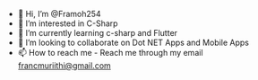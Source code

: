 - 👋 Hi, I’m @Framoh254
- 👀 I’m interested in C-Sharp
- 🌱 I’m currently learning c-sharp and Flutter
- 💞️ I’m looking to collaborate on Dot NET Apps and Mobile Apps
- 📫 How to reach me - Reach me through my email francmuriithi@gmail.com

<!---
Framoh254/Framoh254 is a ✨ special ✨ repository because its `README.md` (this file) appears on your GitHub profile.
You can click the Preview link to take a look at your changes.
--->
